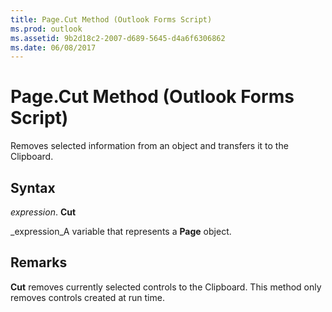 ```yaml
---
title: Page.Cut Method (Outlook Forms Script)
ms.prod: outlook
ms.assetid: 9b2d18c2-2007-d689-5645-d4a6f6306862
ms.date: 06/08/2017
---
```



# Page.Cut Method (Outlook Forms Script)

Removes selected information from an object and transfers it to the Clipboard.


## Syntax

 _expression_. **Cut**

 _expression_A variable that represents a **Page** object.


## Remarks

 **Cut** removes currently selected controls to the Clipboard. This method only removes controls created at run time.


